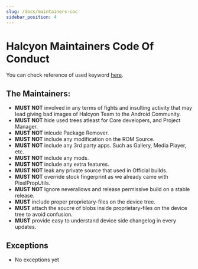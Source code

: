 ```yaml
---
slug: /docs/maintainers-coc
sidebar_position: 4
---
```

# Halcyon Maintainers Code Of Conduct

You can check reference of used keyword [here](https://datatracker.ietf.org/doc/html/rfc2119).

## The Maintainers:
* **MUST NOT** involved in any terms of fights and insulting activity that may lead giving bad images of Halcyon Team to the Android Community.  
* **MUST NOT** hide used trees atleast for Core developers, and Project Manager.  
* **MUST NOT** inlcude Package Remover.  
* **MUST NOT** include any modification on the ROM Source.  
* **MUST NOT** include any 3rd party apps. Such as Gallery, Media Player, etc.  
* **MUST NOT** include any mods.  
* **MUST NOT** include any extra features.  
* **MUST NOT** leak any private source that used in Official builds.  
* **MUST NOT** override stock fingerprint as we already came with PixelPropUtils.  
* **MUST NOT** Ignore neverallows and release permissive build on a stable release.  
* **MUST** include proper proprietary-files on the device tree.  
* **MUST** attach the soucre of blobs inside proprietary-files on the device tree to avoid confusion.  
* **MUST** provide easy to understand device side changelog in every updates.  

## Exceptions
- No exceptions yet